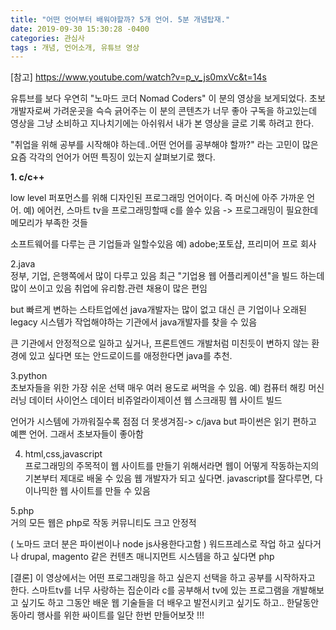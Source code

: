 ```yaml
---
title: "어떤 언어부터 배워야할까? 5개 언어. 5분 개념탑재."
date: 2019-09-30 15:30:28 -0400
categories: 관심사
tags : 개념, 언어소개, 유튜브 영상
---
```

[참고]
https://www.youtube.com/watch?v=p_v_js0mxVc&t=14s

유튜브를 보다 우연히 "노마드 코더 Nomad Coders" 이 분의 영상을 보게되었다.
초보 개발자로써 가려운곳을 슥슥 긁어주는 이 분의 콘텐츠가 너무 좋아 구독을 하고있는데 
영상을 그냥 소비하고 지나치기에는 아쉬워서 내가 본 영상을 글로 기록 하려고 한다.


"취업을 위해 공부를 시작해야 하는데..어떤 언어를 공부해야 할까?" 라는 고민이 많은 요즘 각각의 언어가 어떤 특징이 있는지 살펴보기로 했다.

<b>1. c/c++</b> <br>
<p font-size=16px>low level 퍼포먼스를 위해 디자인된 프로그래밍 언어이다. 즉 머신에 아주 가까운 언어.
예) 에어컨, 스마트 tv을 프로그래밍할때 c를 쓸수 있음 -> 
프로그래밍이 필요한데 메모리가 부족한 것들

소프트웨어를 다루는 큰 기업들과 일할수있음
예) adobe;포토샵, 프리미어 프로 회사</p>

2.java <br>
정부, 기업, 은행쪽에서 많이 다루고 있음
최근 "기업용 웹 어플리케이션"을 빌드 하는데 많이 쓰이고 있음
취업에 유리함.관련 채용이 많은 편임

but 빠르게 변하는 스타트업에선 java개발자는 많이 없고
대신 큰 기업이나 오래된 legacy 시스템가 작업해야하는 기관에서
java개발자를 찾을 수 있음

큰 기관에서 안정적으로 일하고 싶거나, 
프론트엔드 개발처럼 미친듯이 변하지 않는 환경에 있고 싶다면
또는 안드로이드를 애정한다면 java를 추천.

3.python <br>
초보자들을 위한 가장 쉬운 선택
매우 여러 용도로 써먹을 수 있음. 
예)
컴퓨터 해킹
머신러닝
데이터 사이언스
데이터 비쥬얼라이제이션
웹 스크래핑
웹 사이트 빌드

언어가 시스템에 가까워질수록 점점 더 못생겨짐-> c/java
but 파이썬은 읽기 편하고 예쁜 언어. 그래서 초보자들이 좋아함

4. html,css,javascript <br>
프로그래밍의 주목적이 웹 사이트를 만들기 위해서라면
웹이 어떻게 작동하는지의 기본부터 제대로 배울 수 있음
웹 개발자가 되고 싶다면.
javascript를 잘다루면, 다이나믹한 웹 사이트를 만들 수 있음


5.php  <br>
거의 모든 웹은 php로 작동
커뮤니티도 크고 안정적

( 노마드 코더 분은 파이썬이나 node js사용한다고함 )
워드프레스로 작업 하고 싶다거나
drupal, magento 같은 컨텐츠 매니지먼트 시스템을 하고 싶다면 php


[결론]
이 영상에서는 어떤 프로그래밍을 하고 싶은지 선택을 하고 공부를 시작하자고 한다.
스마트tv를 너무 사랑하는 집순이라 c를 공부해서 tv에 있는 프로그램을 개발해보고 싶기도 하고
그동안 배운 웹 기술들을 더 배우고 발전시키고 싶기도 하고..
한달동안 동아리 행사를 위한 싸이트를 일단 한번 만들어보잣 !!!

